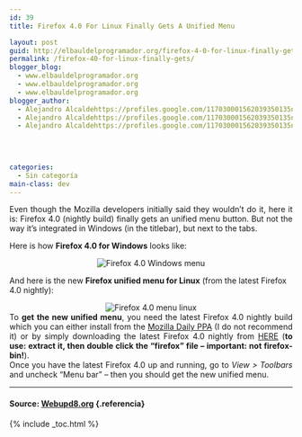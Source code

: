 ```yaml
---
id: 39
title: Firefox 4.0 For Linux Finally Gets A Unified Menu

layout: post
guid: http://elbauldelprogramador.org/firefox-4-0-for-linux-finally-gets-a-unified-menu/
permalink: /firefox-40-for-linux-finally-gets/
blogger_blog:
  - www.elbauldelprogramador.org
  - www.elbauldelprogramador.org
  - www.elbauldelprogramador.org
blogger_author:
  - Alejandro Alcaldehttps://profiles.google.com/117030001562039350135noreply@blogger.com
  - Alejandro Alcaldehttps://profiles.google.com/117030001562039350135noreply@blogger.com
  - Alejandro Alcaldehttps://profiles.google.com/117030001562039350135noreply@blogger.com

  
  
  
categories:
  - Sin categoría
main-class: dev
---
```

<div lang="en">
  <div style="text-align: justify;">
    Even though the Mozilla developers initially said they wouldn&#8217;t do it, here it is: Firefox 4.0 (nightly build) finally gets an unified menu button. But not the way it&#8217;s integrated in Windows (in the titlebar), but next to the tabs.
  </div>
  
  <p>
    <a name="more"></a>Here is how <b>Firefox 4.0 for Windows</b> looks like:
  </p>
  
  <div style="text-align: center;">
    <img alt="Firefox 4.0 Windows menu" src="https://2.bp.blogspot.com/_IlK2pNFFgGM/TOpKfEqxsoI/AAAAAAAAAFg/HAojDM7vC20/s1600/Firefox-menuunificado-windows.jpg" />
  </div>
  
  <p>
    And here is the new <b>Firefox unified menu for Linux</b> (from the latest Firefox 4.0 nightly):
  </p>
  
  <div style="text-align: center;">
    <img alt="Firefox 4.0 menu linux" src="https://1.bp.blogspot.com/_IlK2pNFFgGM/TOpKeo-73nI/AAAAAAAAAFc/LAOUt4nZY_I/s1600/Firefox-menuunificado-500x388.jpg" />
  </div>
  
  <div style="text-align: justify;">
    To <b>get the new unified menu</b>, you need the latest Firefox 4.0 nightly build which you can either install from the <a class="external" href="https://launchpad.net/%7Eubuntu-mozilla-daily/+archive/ppa">Mozilla Daily PPA</a> (I do not recommend it) or by simply downloading the latest Firefox 4.0 nightly from <a class="external" href="http://ftp.mozilla.org/pub/mozilla.org/firefox/nightly/latest-trunk/">HERE</a> (<b>to use: extract it, then double click the &#8220;firefox&#8221; file &#8211; important: not firefox-bin!</b>).
  </div>
  
  <div style="text-align: justify;">
  </div>
  
  <div style="text-align: justify;">
    Once you have the latest Firefox 4.0 up and running, go to <i>View > Toolbars</i> and uncheck &#8220;Menu bar&#8221; &#8211; then you should get the new unified menu.
  </div>
</div>

* * *

#### Source: <a href="http://www.webupd8.org/2010/11/firefox-40-for-linux-finally-gets.html" taget="_blank"> Webupd8.org</a> {.referencia}



{% include _toc.html %}
